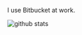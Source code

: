 I use Bitbucket at work.

![github stats](https://github-readme-stats.vercel.app/api?username=nojiri1098)
